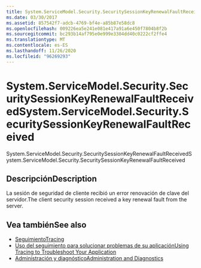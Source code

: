 ```yaml
---
title: System.ServiceModel.Security.SecuritySessionKeyRenewalFaultReceived
ms.date: 03/30/2017
ms.assetid: 857542f7-adcb-4769-bf4e-a85b87e58dc8
ms.openlocfilehash: 009226ea5e241e081e417a91a6e450f7804b8f2b
ms.sourcegitcommit: bc293b14af795e0e999e3304dd40c0222cf2ffe4
ms.translationtype: MT
ms.contentlocale: es-ES
ms.lasthandoff: 11/26/2020
ms.locfileid: "96269293"
---
```

# <a name="systemservicemodelsecuritysecuritysessionkeyrenewalfaultreceived"></a><span data-ttu-id="8ddc8-102">System.ServiceModel.Security.SecuritySessionKeyRenewalFaultReceived</span><span class="sxs-lookup"><span data-stu-id="8ddc8-102">System.ServiceModel.Security.SecuritySessionKeyRenewalFaultReceived</span></span>

<span data-ttu-id="8ddc8-103">System.ServiceModel.Security.SecuritySessionKeyRenewalFaultReceived</span><span class="sxs-lookup"><span data-stu-id="8ddc8-103">System.ServiceModel.Security.SecuritySessionKeyRenewalFaultReceived</span></span>  
  
## <a name="description"></a><span data-ttu-id="8ddc8-104">Descripción</span><span class="sxs-lookup"><span data-stu-id="8ddc8-104">Description</span></span>  

 <span data-ttu-id="8ddc8-105">La sesión de seguridad de cliente recibió un error renovación de clave del servidor.</span><span class="sxs-lookup"><span data-stu-id="8ddc8-105">The client security session received a key renewal fault from the server.</span></span>  
  
## <a name="see-also"></a><span data-ttu-id="8ddc8-106">Vea también</span><span class="sxs-lookup"><span data-stu-id="8ddc8-106">See also</span></span>

- [<span data-ttu-id="8ddc8-107">Seguimiento</span><span class="sxs-lookup"><span data-stu-id="8ddc8-107">Tracing</span></span>](index.md)
- [<span data-ttu-id="8ddc8-108">Uso del seguimiento para solucionar problemas de su aplicación</span><span class="sxs-lookup"><span data-stu-id="8ddc8-108">Using Tracing to Troubleshoot Your Application</span></span>](using-tracing-to-troubleshoot-your-application.md)
- [<span data-ttu-id="8ddc8-109">Administración y diagnóstico</span><span class="sxs-lookup"><span data-stu-id="8ddc8-109">Administration and Diagnostics</span></span>](../index.md)
